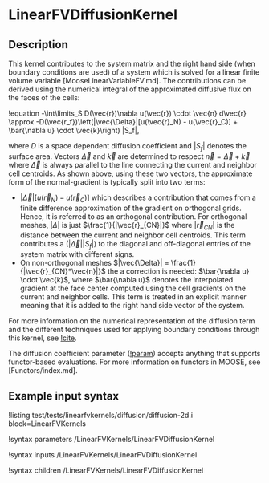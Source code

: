 # LinearFVDiffusionKernel

## Description

This kernel contributes to the system matrix and the right hand side
(when boundary conditions are used) of a system which is solved for a
linear finite volume variable [MooseLinearVariableFV.md].
The contributions can be derived using the numerical integral of the approximated diffusive flux
on the faces of the cells:

!equation
-\int\limits_S D(\vec{r})\nabla u(\vec{r}) \cdot \vec{n} d\vec{r} \approx
-D(\vec{r_f})\left(|\vec{\Delta}|[u(\vec{r}_N) - u(\vec{r}_C)] + \bar{\nabla u} \cdot \vec{k}\right) |S_f|,

where $D$ is a space dependent diffusion coefficient and $|S_f|$ denotes the surface area.
Vectors $\vec{\Delta}$ and $\vec{k}$ are determined to respect $\vec{n} = \vec{\Delta} + \vec{k}$
where $\vec{\Delta}$ is always parallel to the line connecting the current and neighbor cell centroids.
As shown above, using these two vectors, the approximate form of the normal-gradient is typically split into two terms:

- $|\vec{\Delta}|[u(\vec{r}_N) - u(\vec{r}_C)]$ which describes a contribution that comes from
  a finite difference approximation of the gradient on orthogonal grids.
  Hence, it is referred to as an orthogonal contribution. For orthogonal meshes, $|\Delta|$
  is just $\frac{1}{|\vec{r}_{CN}|}$ where $|\vec{r}_{CN}|$ is the distance between the
  current and neighbor cell centroids. This term contributes a ($|\vec{\Delta}||S_f|$) to the diagonal and off-diagonal entries of the system matrix with different signs.
- On non-orthogonal meshes $|\vec{\Delta}| = \frac{1}{|\vec{r}_{CN}*\vec{n}|}$ the a correction
  is needed: $\bar{\nabla u} \cdot \vec{k}$, where
  $\bar{\nabla u}$ denotes the interpolated gradient at the face center computed using the cell
  gradients on the current and neighbor cells. This term is treated in an explicit manner
  meaning that it is added to the right hand side vector of the system.

For more information on the numerical representation of the diffusion term and the different
techniques used for applying boundary conditions through this kernel, see [!cite](moukkalled2016finite).

The diffusion coefficient parameter ([!param](/LinearFVKernels/LinearFVDiffusionKernel/diffusion_coeff))
accepts anything that supports functor-based evaluations. For more information on functors in
MOOSE, see [Functors/index.md].

## Example input syntax

!listing test/tests/linearfvkernels/diffusion/diffusion-2d.i block=LinearFVKernels

!syntax parameters /LinearFVKernels/LinearFVDiffusionKernel

!syntax inputs /LinearFVKernels/LinearFVDiffusionKernel

!syntax children /LinearFVKernels/LinearFVDiffusionKernel
